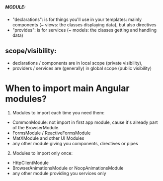 ##### MODULE:

- "declarations": is for things you'll use in your templates: mainly components
  (~ views: the classes displaying data), but also directives
- "provides": is for services (~ models: the classes getting and handling data)

## scope/visibility:

- declarations / components are in local scope (private visibility),
- providers / services are (generally) in global scope (public visibility)

# When to import main Angular modules?

1. Modules to import each time you need them:

- CommonModule: not import in first app module, cause it's already part of the BrowserModule.
- FormsModule / ReactiveFormsModule
- MatXModule and other UI Modules
- any other module giving you components, directives or pipes

2. Modules to import only once:

- HttpClientModule
- BrowserAnimationsModule or NoopAnimationsModule
- any other module providing you services only
